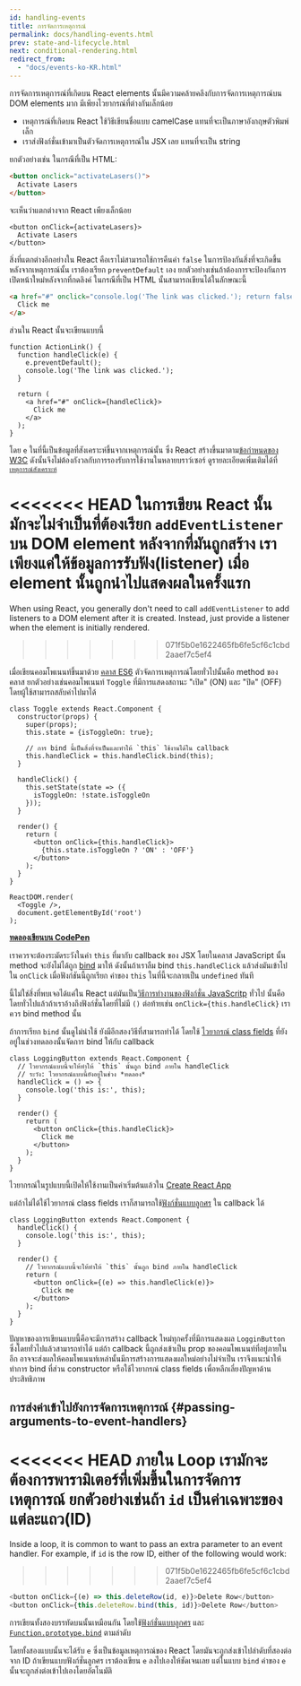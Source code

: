 ```yaml
---
id: handling-events
title: การจัดการเหตุการณ์
permalink: docs/handling-events.html
prev: state-and-lifecycle.html
next: conditional-rendering.html
redirect_from:
  - "docs/events-ko-KR.html"
---
```


การจัดการเหตุการณ์ที่เกิดบน React elements นั้นมีความคล้ายคลึงกับการจัดการเหตุการณ์บน DOM elements มาก มีเพียงไวยากรณ์ที่ต่างกันเล็กน้อย

* เหตุการณ์ที่เกิดบน React ใช้วิธีเขียนชื่อแบบ camelCase แทนที่จะเป็นภาษาอังกฤษตัวพิมพ์เล็ก
* เราส่งฟังก์ชั่นเข้ามาเป็นตัวจัดการเหตุการณ์ใน JSX เลย แทนที่จะเป็น string

ยกตัวอย่างเช่น ในกรณีที่เป็น HTML:

```html
<button onclick="activateLasers()">
  Activate Lasers
</button>
```

จะเห็นว่าแตกต่างจาก React เพียงเล็กน้อย

```js{1}
<button onClick={activateLasers}>
  Activate Lasers
</button>
```

สิ่งที่แตกต่างอีกอย่างใน React คือเราไม่สามารถใช้การคืนค่า `false` ในการป้องกันสิ่งที่จะเกิดขึ้นหลังจากเหตุการณ์นั้น เราต้องเรียก `preventDefault` เอง ยกตัวอย่างเช่นถ้าต้องการจะป้องกันการเปิดหน้าใหม่หลังจากที่กดลิงค์ ในกรณีที่เป็น HTML นั้นสามารถเขียนได้ในลักษณะนี้

```html
<a href="#" onclick="console.log('The link was clicked.'); return false">
  Click me
</a>
```

ส่วนใน React นั้นจะเขียนแบบนี้

```js{2-5,8}
function ActionLink() {
  function handleClick(e) {
    e.preventDefault();
    console.log('The link was clicked.');
  }

  return (
    <a href="#" onClick={handleClick}>
      Click me
    </a>
  );
}
```

โดย `e` ในที่นี้เป็นข้อมูลที่สังเคราะห์ขึ้นจากเหตุการณ์นั้น ซึ่ง React สร้างขึ้นมาตาม[ข้อกำหนดของ W3C](https://www.w3.org/TR/DOM-Level-3-Events/) ดังนั้นจึงไม่ต้องกังวลกับการรองรับการใช้งานในหลายบราว์เซอร์ ดูรายละเอียดเพิ่มเติมได้ที่[`เหตุการณ์สังเคราะห์`](/docs/events.html) 

<<<<<<< HEAD
ในการเขียน React นั้น มักจะไม่จำเป็นที่ต้องเรียก `addEventListener` บน DOM element หลังจากที่มันถูกสร้าง เราเพียงแค่ให้ข้อมูลการรับฟัง(listener) เมื่อ element นั้นถูกนำไปแสดงผลในครั้งแรก
=======
When using React, you generally don't need to call `addEventListener` to add listeners to a DOM element after it is created. Instead, just provide a listener when the element is initially rendered.
>>>>>>> 071f5b0e1622465fb6fe5cf6c1cbd2aaef7c5ef4

เมื่อเขียนคอมโพเนนท์ขึ้นมาด้วย [คลาส ES6](https://developer.mozilla.org/en/docs/Web/JavaScript/Reference/Classes) ตัวจัดการเหตุการณ์โดยทั่วไปนั้นคือ method ของคลาส ยกตัวอย่างเช่นคอมโพเนนท์ `Toggle` ที่มีการแสดงสถานะ "เปิด" (ON) และ "ปิด" (OFF) โดยผู้ใช้สามารถสลับค่าไปมาได้

```js{6,7,10-14,18}
class Toggle extends React.Component {
  constructor(props) {
    super(props);
    this.state = {isToggleOn: true};

    // การ bind นี้เป็นสิ่งที่จำเป็นและทำให้ `this` ใช้งานได้ใน callback
    this.handleClick = this.handleClick.bind(this);
  }

  handleClick() {
    this.setState(state => ({
      isToggleOn: !state.isToggleOn
    }));
  }

  render() {
    return (
      <button onClick={this.handleClick}>
        {this.state.isToggleOn ? 'ON' : 'OFF'}
      </button>
    );
  }
}

ReactDOM.render(
  <Toggle />,
  document.getElementById('root')
);
```

[**ทดลองเขียนบน CodePen**](https://codepen.io/gaearon/pen/xEmzGg?editors=0010)

เราควรจะต้องระมัดระวังในค่า `this` ที่มากับ callback ของ JSX โดยในคลาส JavaScript นั้น method จะยังไม่ได้ถูก [bind](https://developer.mozilla.org/en/docs/Web/JavaScript/Reference/Global_objects/Function/bind) มาให้ ดังนั้นถ้าเราลืม bind `this.handleClick` แล้วส่งมันเข้าไปใน `onClick` เมื่อฟังก์ชันนี้ถูกเรียก ค่าของ `this` ในที่นี้จะกลายเป็น `undefined` ทันที

นี้ไม่ใช่สิ่งที่พบเจอได้แค่ใน React แต่มันเป็น[วิธีการทำงานของฟังก์ชั่น JavaScritp](https://www.smashingmagazine.com/2014/01/understanding-javascript-function-prototype-bind/) ทั่วไป นั้นคือโดยทั่วไปแล้วถ้าเราอ้างถึงฟังก์ชั่นโดยที่ไม่มี `()` ต่อท้ายเช่น `onClick={this.handleClick}` เราควร bind method นั้น

ถ้าการเรียก `bind` นั้นดูไม่น่าใช้ ยังมีอีกสองวิธีที่สามารถทำได้ โดยใช้ [ไวยากรณ์ class fields](https://babeljs.io/docs/plugins/transform-class-properties/) ที่ยังอยู่ในช่วงทดลองนั้นจัดการ bind ให้กับ callback

```js{2-6}
class LoggingButton extends React.Component {
  // ไวยากรณ์แบบนี้จะให้ทำให้ `this` นั้นถูก bind ภายใน handleClick
  // ระวัง: ไวยากรณ์แบบนี้ยังอยู่ในช่วง *ทดลอง*
  handleClick = () => {
    console.log('this is:', this);
  }

  render() {
    return (
      <button onClick={this.handleClick}>
        Click me
      </button>
    );
  }
}
```

ไวยากรณ์ในรูปแบบนี้เปิดให้ใช้งานเป็นค่าเริ่มต้นแล้วใน [Create React App](https://github.com/facebookincubator/create-react-app) 

แต่ถ้าไม่ได้ใช้ไวยากรณ์ class fields เราก็สามารถใช้[ฟังก์ชั่นแบบลูกศร](https://developer.mozilla.org/en/docs/Web/JavaScript/Reference/Functions/Arrow_functions) ใน callback ได้

```js{7-9}
class LoggingButton extends React.Component {
  handleClick() {
    console.log('this is:', this);
  }

  render() {
    // ไวยากรณ์แบบนี้จะให้ทำให้ `this` นั้นถูก bind ภายใน handleClick
    return (
      <button onClick={(e) => this.handleClick(e)}>
        Click me
      </button>
    );
  }
}
```

ปัญหาของการเขียนแบบนี้คือจะมีการสร้าง callback ใหม่ทุกครั้งที่มีการแสดงผล `LogginButton` ซึ่งโดยทั่วไปแล้วสามารถทำได้ แต่ถ้า callback นี้ถูกส่งเข้าเป็น prop ของคอมโพเนนท์ที่อยู่ภายในอีก อาจจะส่งผลให้คอมโพเนนท์เหล่านั้นมีการสร้างการแสดงผลใหม่อย่างไม่จำเป็น เราจึงแนะนำให้ทำการ bind ที่ส่วน constructor หรือใช้ไวยากรณ์ class fields เพื่อหลีกเลี่ยงปัญหาด้านประสิทธิภาพ

## การส่งค่าเข้าไปยังการจัดการเหตุการณ์ {#passing-arguments-to-event-handlers}

<<<<<<< HEAD
ภายใน Loop เรามักจะต้องการพารามิเตอร์ที่เพิ่มขึ้นในการจัดการเหตุการณ์ ยกตัวอย่างเช่นถ้า `id` เป็นค่าเฉพาะของแต่ละแถว(ID)
=======
Inside a loop, it is common to want to pass an extra parameter to an event handler. For example, if `id` is the row ID, either of the following would work:
>>>>>>> 071f5b0e1622465fb6fe5cf6c1cbd2aaef7c5ef4

```js
<button onClick={(e) => this.deleteRow(id, e)}>Delete Row</button>
<button onClick={this.deleteRow.bind(this, id)}>Delete Row</button>
```

การเขียนทั้งสองบรรทัดบนนั้นเหมือนกัน โดยใช้[ฟังก์ชั่นแบบลูกศร](https://developer.mozilla.org/en-US/docs/Web/JavaScript/Reference/Functions/Arrow_functions) และ [`Function.prototype.bind`](https://developer.mozilla.org/en-US/docs/Web/JavaScript/Reference/Global_objects/Function/bind) ตามลำดับ

โดยทั้งสองแบบนั้นจะได้รับ `e` ซึ่งเป็นข้อมูลเหตุการณ์ของ React โดยมันจะถูกส่งเข้าไปลำดับที่สองต่อจาก ID ถ้าเขียนแบบฟังก์ชั่นลูกศร เราต้องเขียน `e` ลงไปเองให้ชัดเจนเลย แต่ในแบบ `bind` ค่าของ `e` นั้นจะถูกส่งต่อเข้าไปเองโดยอัตโนมัติ
